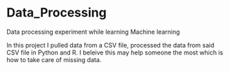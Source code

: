 # Data_Processing
Data processing experiment while learning Machine learning

In this project I pulled data from a CSV file, processed the data from said CSV file in Python and R.
I beleive this may help someone the most which is how to take care of missing data. 
